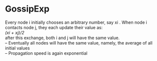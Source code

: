 # GossipExp
Every node i initially chooses an arbitrary number,
say xi . When node i contacts node j, they each
update their value as:    
  *(xi + xj)/2*  
after this exchange, both i and j will have the
same value.  
– Eventually all nodes will have the same value,
namely, the average of all initial values  
– Propagation speed is again exponential  
